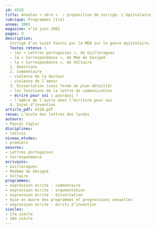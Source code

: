 ```yaml
---
id: 4318
title: Annales « zéro »  : proposition de corrigé. L’épistolaire
rubrique: Programmes [1re]
annee: 2001
magazine: n°14 juin 2002
pages: 9
description: 
  Corrigé d’un sujet fourni par le MEN sur le genre épistolaire.
  Textes retenus :
  – les « Lettres portugaises », de Guilleragues
  – la « Correspondance », de Mme de Sévigné
  – la « Correspondance », de Voltaire
  1. Questions
  2. Commentaire
  – violence de la douleur
  – violence de l’amour
  3. Dissertation (sous forme de plan détaillé)
  – les fonctions de la lettre de communication
  – écrire pour soi : pourquoi ?
  – l’ombre de l’autre dans l’écriture pour soi
  4. Sujet d’invention
article_pdf: 4318.pdf
revue: L’école des lettres des lycées
auteurs:
- Pascal Caglar
disciplines:
- lettres
niveau_etudes:
- première
oeuvres:
- Lettres portugaises
- Correspondance
ecrivains:
- Guilleragues
- Madame de Sévigné
- Voltaire
programmes:
- expression écrite - commentaire
- expression écrite - argumentation
- expression écrite - dissertation
- mise en œuvre des programmes et progressions annuelles
- expression écrite - écrits d’invention
siecles:
- 17e siècle
- 18e siècle
---
```

